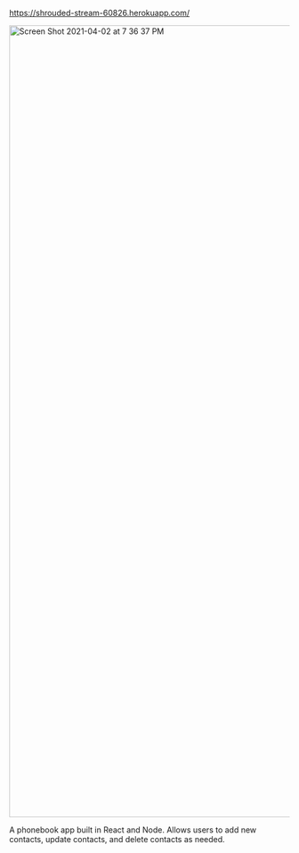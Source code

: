 https://shrouded-stream-60826.herokuapp.com/

<img width="1420" alt="Screen Shot 2021-04-02 at 7 36 37 PM" src="https://user-images.githubusercontent.com/47502899/113461762-f14ec100-93eb-11eb-8ef6-ca0b39257203.png">

A phonebook app built in React and Node. Allows users to add new contacts, update contacts, and delete contacts as needed. 
